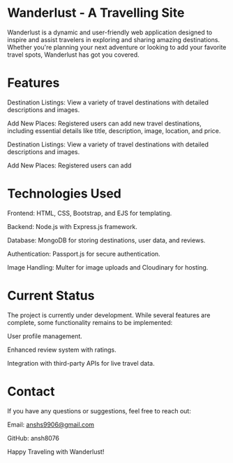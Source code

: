 # Wanderlust - A Travelling Site
Wanderlust is a dynamic and user-friendly web application designed to inspire and assist travelers in exploring and sharing amazing destinations. Whether you're planning your next adventure or looking to add your favorite travel spots, Wanderlust has got you covered.

# Features
Destination Listings: View a variety of travel destinations with detailed descriptions and images.

Add New Places: Registered users can add new travel destinations, including essential details like title, description, image, location, and price.

Destination Listings: View a variety of travel destinations with detailed descriptions and images.

Add New Places: Registered users can add

# Technologies Used
Frontend: HTML, CSS, Bootstrap, and EJS for templating.

Backend: Node.js with Express.js framework.

Database: MongoDB for storing destinations, user data, and reviews.

Authentication: Passport.js for secure authentication.

Image Handling: Multer for image uploads and Cloudinary for hosting.

# Current Status
The project is currently under development. While several features are complete, some functionality remains to be implemented:

User profile management.

Enhanced review system with ratings.

Integration with third-party APIs for live travel data.

# Contact
If you have any questions or suggestions, feel free to reach out:

Email: anshs9906@gmail.com

GitHub: ansh8076

Happy Traveling with Wanderlust!

